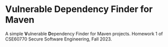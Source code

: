 # Vulnerable Dependency Finder for Maven

A simple **V**ulnerable **D**ependency Finder for Maven projects. Homework 1 of
CSE60770 Secure Software Engineering, Fall 2023.

